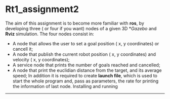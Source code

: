 # Rt1_assignment2

The aim of this assignment is to become more familiar with **ros**, by developing three ( or four if you want) nodes of a given 3D **Gazebo* and **Rviz** simulation.
The four nodes consist in:
* A node that allows the user to set a goal position ( x, y coordinates) or cancell it;
* A node that publish the current robot position ( x, y coordinates) and velocity ( x, y coordinates);
* A service node that prints the number of goals reached and cancelled;
* A node that print the euclidian distance from the target, and its average speed;
In addition it is required to create **launch file**, which is used to start the whole program and, pass as parameters, the rate for printing the information of last node.
Installing and running
----------------------

